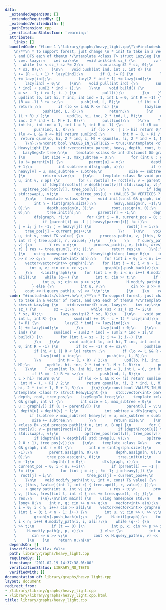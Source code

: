 ```yaml
---
data:
  _extendedDependsOn: []
  _extendedRequiredBy: []
  _extendedVerifiedWith: []
  _pathExtension: cpp
  _verificationStatusIcon: ':warning:'
  attributes:
    links: []
  bundledCode: "#line 1 \"library/graphs/heavy_light.cpp\"\n#include<bits/stdc++.h>\n\
    \n/**\n * To support forest, just change \n * init to take in a vector of roots,\
    \ and DFS each of them\n */\ntemplate <class T> struct LazySeg {\n    std::vector<T>\
    \ sum, lazy;\n    int sz;\n\n    void init(int sz_) {\n        sz = 1;\n     \
    \   while (sz < sz_) sz *= 2;\n        sum.assign(2 * sz, 0);\n        lazy.assign(2\
    \ * sz, 0);\n    }\n\n    void push(int ind, int L, int R) {\n        sum[ind]\
    \ += (R - L + 1) * lazy[ind];\n        if (L != R) {\n            lazy[2 * ind]\
    \ += lazy[ind];\n            lazy[2 * ind + 1] += lazy[ind];\n        }\n    \
    \    lazy[ind] = 0;\n    }\n\n    void pull(int ind) {\n        sum[ind] = sum[2\
    \ * ind] + sum[2 * ind + 1];\n    }\n\n    void build() {\n        for (int i\
    \ = sz - 1; i >= 1; i--) {\n            pull(i);\n        }\n    }\n\n    void\
    \ upd(int lo, int hi, T inc, int ind = 1, int L = 0, int R = -1) {\n        if\
    \ (R == -1) R += sz;\n        push(ind, L, R);\n        if (hi < L || R < lo)\
    \ return ;\n        if (lo <= L && R <= hi) {\n            lazy[ind] = inc;\n\
    \            push(ind, L, R);\n            return;\n        }\n        int M =\
    \ (L + R) / 2;\n        upd(lo, hi, inc, 2 * ind, L, M);\n        upd(lo, hi,\
    \ inc, 2 * ind + 1, M + 1, R);\n        pull(ind);\n    }\n\n    T qsum(int lo,\
    \ int hi, int ind = 1, int L = 0, int R = -1) {\n        if (R == -1) R += sz;\n\
    \        push(ind, L, R);\n        if (lo > R || L > hi) return 0;\n        if\
    \ (lo <= L && R <= hi) return sum[ind];\n        int M = (L + R) / 2;\n      \
    \  return qsum(lo, hi, 2 * ind, L, M) + qsum(lo, hi, 2 * ind + 1, M + 1, R);\n\
    \    }\n};\n\nconst bool VALUES_IN_VERTICES = true;\n\ntemplate <class T> struct\
    \ HeavyLight {\n    std::vector<int> parent, heavy, depth, root, tree_pos;\n \
    \   LazySeg<T> tree;\n\n    template <class G> int dfs(const G& graph, int v)\
    \ {\n        int size = 1, max_subtree = 0;\n        for (int u : graph[v]) if\
    \ (u != parent[v]) {\n            parent[u] = v;\n            depth[u] = depth[v]\
    \ + 1;\n            int subtree = dfs(graph, u);\n            if (subtree > max_subtree)\
    \ heavy[v] = u, max_subtree = subtree;\n            size += subtree;\n       \
    \ }\n        return size;\n    }\n\n    template <class B> void process_path(int\
    \ u, int v, B op) {\n        for (; root[u] != root[v]; v = parent[root[v]]) {\n\
    \            if (depth[root[u]] > depth[root[v]]) std::swap(u, v);\n         \
    \   op(tree_pos[root[v]], tree_pos[v]);\n        }\n        if (depth[u] > depth[v])\
    \ std::swap(u, v);\n        op(tree_pos[u] + (VALUES_IN_VERTICES ? 0 : 1), tree_pos[v]);\n\
    \    }\n\n    template <class G>\n    void init(const G& graph, int r = 0) {\n\
    \        int n = (int)graph.size();\n        heavy.assign(n, -1);\n        parent.assign(n,\
    \ 0);\n        depth.assign(n, 0);\n        root.assign(n, 0);\n        tree_pos.assign(n,\
    \ 0);\n        tree.init(n);\n        parent[r] = -1;\n        depth[r] = 0;\n\
    \        dfs(graph, r);\n        for (int i = 0, current_pos = 0; i < n; ++i)\n\
    \            if (parent[i] == -1 || heavy[parent[i]] != i)\n            for (int\
    \ j = i; j != -1; j = heavy[j]) {\n                root[j] = i;\n            \
    \    tree_pos[j] = current_pos++;\n            }\n    }\n\n    void modify_path(int\
    \ u, int v, const T& value) {\n        process_path(u, v, [this, &value](int l,\
    \ int r) { tree.upd(l, r, value); });\n    }\n    \n    T query_path(int u, int\
    \ v) {\n        T res = 0;\n        process_path(u, v, [this, &res](int l, int\
    \ r) { res += tree.qsum(l, r); });\n        return res;\n    }\n};\n\nint main()\
    \ {\n    using namespace std;\n    HeavyLight<long long> H;\n    int n, q; cin\
    \ >> n >> q;\n    vector<int> a(n);\n    for (int i = 0; i < n; i++) cin >> a[i];\n\
    \    vector<vector<int>> graph(n);\n    for (int i = 0; i < n - 1; i++) {\n  \
    \      int u, v; cin >> u >> v;\n        graph[u].push_back(v);\n        graph[v].push_back(u);\n\
    \    }\n    H.init(graph);\n    for (int i = 0; i < n; i++) H.modify_path(i, i,\
    \ a[i]);\n    while (q--) {\n        int t; cin >> t;\n        if (t == 0) {\n\
    \            int p, x; cin >> p >> x;\n            H.modify_path(p, p, x);\n \
    \       } else {\n            int u, v;\n            cin >> u >> v;\n        \
    \    cout << H.query_path(u, v) << '\\n';\n        }\n    }\n    return 0;\n}\n"
  code: "#include<bits/stdc++.h>\n\n/**\n * To support forest, just change \n * init\
    \ to take in a vector of roots, and DFS each of them\n */\ntemplate <class T>\
    \ struct LazySeg {\n    std::vector<T> sum, lazy;\n    int sz;\n\n    void init(int\
    \ sz_) {\n        sz = 1;\n        while (sz < sz_) sz *= 2;\n        sum.assign(2\
    \ * sz, 0);\n        lazy.assign(2 * sz, 0);\n    }\n\n    void push(int ind,\
    \ int L, int R) {\n        sum[ind] += (R - L + 1) * lazy[ind];\n        if (L\
    \ != R) {\n            lazy[2 * ind] += lazy[ind];\n            lazy[2 * ind +\
    \ 1] += lazy[ind];\n        }\n        lazy[ind] = 0;\n    }\n\n    void pull(int\
    \ ind) {\n        sum[ind] = sum[2 * ind] + sum[2 * ind + 1];\n    }\n\n    void\
    \ build() {\n        for (int i = sz - 1; i >= 1; i--) {\n            pull(i);\n\
    \        }\n    }\n\n    void upd(int lo, int hi, T inc, int ind = 1, int L =\
    \ 0, int R = -1) {\n        if (R == -1) R += sz;\n        push(ind, L, R);\n\
    \        if (hi < L || R < lo) return ;\n        if (lo <= L && R <= hi) {\n \
    \           lazy[ind] = inc;\n            push(ind, L, R);\n            return;\n\
    \        }\n        int M = (L + R) / 2;\n        upd(lo, hi, inc, 2 * ind, L,\
    \ M);\n        upd(lo, hi, inc, 2 * ind + 1, M + 1, R);\n        pull(ind);\n\
    \    }\n\n    T qsum(int lo, int hi, int ind = 1, int L = 0, int R = -1) {\n \
    \       if (R == -1) R += sz;\n        push(ind, L, R);\n        if (lo > R ||\
    \ L > hi) return 0;\n        if (lo <= L && R <= hi) return sum[ind];\n      \
    \  int M = (L + R) / 2;\n        return qsum(lo, hi, 2 * ind, L, M) + qsum(lo,\
    \ hi, 2 * ind + 1, M + 1, R);\n    }\n};\n\nconst bool VALUES_IN_VERTICES = true;\n\
    \ntemplate <class T> struct HeavyLight {\n    std::vector<int> parent, heavy,\
    \ depth, root, tree_pos;\n    LazySeg<T> tree;\n\n    template <class G> int dfs(const\
    \ G& graph, int v) {\n        int size = 1, max_subtree = 0;\n        for (int\
    \ u : graph[v]) if (u != parent[v]) {\n            parent[u] = v;\n          \
    \  depth[u] = depth[v] + 1;\n            int subtree = dfs(graph, u);\n      \
    \      if (subtree > max_subtree) heavy[v] = u, max_subtree = subtree;\n     \
    \       size += subtree;\n        }\n        return size;\n    }\n\n    template\
    \ <class B> void process_path(int u, int v, B op) {\n        for (; root[u] !=\
    \ root[v]; v = parent[root[v]]) {\n            if (depth[root[u]] > depth[root[v]])\
    \ std::swap(u, v);\n            op(tree_pos[root[v]], tree_pos[v]);\n        }\n\
    \        if (depth[u] > depth[v]) std::swap(u, v);\n        op(tree_pos[u] + (VALUES_IN_VERTICES\
    \ ? 0 : 1), tree_pos[v]);\n    }\n\n    template <class G>\n    void init(const\
    \ G& graph, int r = 0) {\n        int n = (int)graph.size();\n        heavy.assign(n,\
    \ -1);\n        parent.assign(n, 0);\n        depth.assign(n, 0);\n        root.assign(n,\
    \ 0);\n        tree_pos.assign(n, 0);\n        tree.init(n);\n        parent[r]\
    \ = -1;\n        depth[r] = 0;\n        dfs(graph, r);\n        for (int i = 0,\
    \ current_pos = 0; i < n; ++i)\n            if (parent[i] == -1 || heavy[parent[i]]\
    \ != i)\n            for (int j = i; j != -1; j = heavy[j]) {\n              \
    \  root[j] = i;\n                tree_pos[j] = current_pos++;\n            }\n\
    \    }\n\n    void modify_path(int u, int v, const T& value) {\n        process_path(u,\
    \ v, [this, &value](int l, int r) { tree.upd(l, r, value); });\n    }\n    \n\
    \    T query_path(int u, int v) {\n        T res = 0;\n        process_path(u,\
    \ v, [this, &res](int l, int r) { res += tree.qsum(l, r); });\n        return\
    \ res;\n    }\n};\n\nint main() {\n    using namespace std;\n    HeavyLight<long\
    \ long> H;\n    int n, q; cin >> n >> q;\n    vector<int> a(n);\n    for (int\
    \ i = 0; i < n; i++) cin >> a[i];\n    vector<vector<int>> graph(n);\n    for\
    \ (int i = 0; i < n - 1; i++) {\n        int u, v; cin >> u >> v;\n        graph[u].push_back(v);\n\
    \        graph[v].push_back(u);\n    }\n    H.init(graph);\n    for (int i = 0;\
    \ i < n; i++) H.modify_path(i, i, a[i]);\n    while (q--) {\n        int t; cin\
    \ >> t;\n        if (t == 0) {\n            int p, x; cin >> p >> x;\n       \
    \     H.modify_path(p, p, x);\n        } else {\n            int u, v;\n     \
    \       cin >> u >> v;\n            cout << H.query_path(u, v) << '\\n';\n   \
    \     }\n    }\n    return 0;\n}\n"
  dependsOn: []
  isVerificationFile: false
  path: library/graphs/heavy_light.cpp
  requiredBy: []
  timestamp: '2021-02-19 14:37:38-05:00'
  verificationStatus: LIBRARY_NO_TESTS
  verifiedWith: []
documentation_of: library/graphs/heavy_light.cpp
layout: document
redirect_from:
- /library/library/graphs/heavy_light.cpp
- /library/library/graphs/heavy_light.cpp.html
title: library/graphs/heavy_light.cpp
---
```

